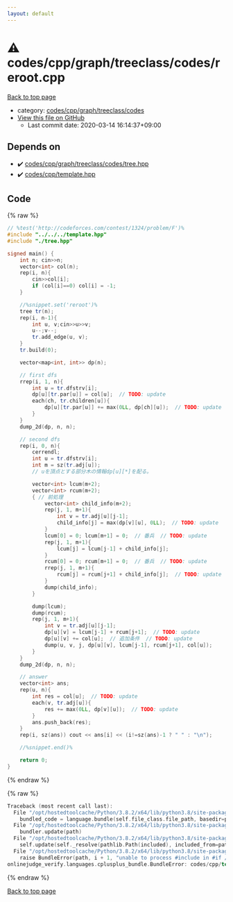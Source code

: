 ```yaml
---
layout: default
---
```


<!-- mathjax config similar to math.stackexchange -->
<script type="text/javascript" async
  src="https://cdnjs.cloudflare.com/ajax/libs/mathjax/2.7.5/MathJax.js?config=TeX-MML-AM_CHTML">
</script>
<script type="text/x-mathjax-config">
  MathJax.Hub.Config({
    TeX: { equationNumbers: { autoNumber: "AMS" }},
    tex2jax: {
      inlineMath: [ ['$','$'] ],
      processEscapes: true
    },
    "HTML-CSS": { matchFontHeight: false },
    displayAlign: "left",
    displayIndent: "2em"
  });
</script>

<script type="text/javascript" src="https://cdnjs.cloudflare.com/ajax/libs/jquery/3.4.1/jquery.min.js"></script>
<script src="https://cdn.jsdelivr.net/npm/jquery-balloon-js@1.1.2/jquery.balloon.min.js" integrity="sha256-ZEYs9VrgAeNuPvs15E39OsyOJaIkXEEt10fzxJ20+2I=" crossorigin="anonymous"></script>
<script type="text/javascript" src="../../../../../../assets/js/copy-button.js"></script>
<link rel="stylesheet" href="../../../../../../assets/css/copy-button.css" />


# :warning: codes/cpp/graph/treeclass/codes/reroot.cpp

<a href="../../../../../../index.html">Back to top page</a>

* category: <a href="../../../../../../index.html#54dcc55c2c64fd1eb0de496df8f72752">codes/cpp/graph/treeclass/codes</a>
* <a href="{{ site.github.repository_url }}/blob/master/codes/cpp/graph/treeclass/codes/reroot.cpp">View this file on GitHub</a>
    - Last commit date: 2020-03-14 16:14:37+09:00




## Depends on

* :heavy_check_mark: <a href="tree.hpp.html">codes/cpp/graph/treeclass/codes/tree.hpp</a>
* :heavy_check_mark: <a href="../../../template.hpp.html">codes/cpp/template.hpp</a>


## Code

<a id="unbundled"></a>
{% raw %}
```cpp
// %test('http://codeforces.com/contest/1324/problem/F')%
#include "../../../template.hpp"
#include "./tree.hpp"

signed main() {
    int n; cin>>n;
    vector<int> col(n);
    rep(i, n){
        cin>>col[i];
        if (col[i]==0) col[i] = -1;
    }

    //%snippet.set('reroot')%
    tree tr(n);
    rep(i, n-1){
        int u, v;cin>>u>>v;
        u--;v--;
        tr.add_edge(u, v);
    }
    tr.build(0);

    vector<map<int, int>> dp(n);

    // first dfs
    rrep(i, 1, n){
        int u = tr.dfstrv[i];
        dp[u][tr.par[u]] = col[u];  // TODO: update
        each(ch, tr.children[u]){
            dp[u][tr.par[u]] += max(0LL, dp[ch][u]);  // TODO: update
        }
    }
    dump_2d(dp, n, n);

    // second dfs
    rep(i, 0, n){
        cerrendl;
        int u = tr.dfstrv[i];
        int m = sz(tr.adj[u]);
        // uを頂点とする部分木の情報dp[u][*]を配る。

        vector<int> lcum(m+2);
        vector<int> rcum(m+2);
        { // 前処理
            vector<int> child_info(m+2);
            rep(j, 1, m+1){
                int v = tr.adj[u][j-1];
                child_info[j] = max(dp[v][u], 0LL);  // TODO: update
            }
            lcum[0] = 0; lcum[m+1] = 0;  // 番兵  // TODO: update
            rep(j, 1, m+1){
                lcum[j] = lcum[j-1] + child_info[j];
            }
            rcum[0] = 0; rcum[m+1] = 0;  // 番兵  // TODO: update
            rrep(j, 1, m+1){
                rcum[j] = rcum[j+1] + child_info[j];  // TODO: update
            }
            dump(child_info);
        }

        dump(lcum);
        dump(rcum);
        rep(j, 1, m+1){
            int v = tr.adj[u][j-1];
            dp[u][v] = lcum[j-1] + rcum[j+1];  // TODO: update
            dp[u][v] += col[u];  // 追加条件  // TODO: update
            dump(u, v, j, dp[u][v], lcum[j-1], rcum[j+1], col[u]);
        }
    }
    dump_2d(dp, n, n);

    // answer
    vector<int> ans;
    rep(u, n){
        int res = col[u];  // TODO: update
        each(v, tr.adj[u]){
            res += max(0LL, dp[v][u]);  // TODO: update
        }
        ans.push_back(res);
    }
    rep(i, sz(ans)) cout << ans[i] << (i!=sz(ans)-1 ? " " : "\n");

    //%snippet.end()%

    return 0;
}

```
{% endraw %}

<a id="bundled"></a>
{% raw %}
```cpp
Traceback (most recent call last):
  File "/opt/hostedtoolcache/Python/3.8.2/x64/lib/python3.8/site-packages/onlinejudge_verify/docs.py", line 340, in write_contents
    bundled_code = language.bundle(self.file_class.file_path, basedir=pathlib.Path.cwd())
  File "/opt/hostedtoolcache/Python/3.8.2/x64/lib/python3.8/site-packages/onlinejudge_verify/languages/cplusplus.py", line 170, in bundle
    bundler.update(path)
  File "/opt/hostedtoolcache/Python/3.8.2/x64/lib/python3.8/site-packages/onlinejudge_verify/languages/cplusplus_bundle.py", line 282, in update
    self.update(self._resolve(pathlib.Path(included), included_from=path))
  File "/opt/hostedtoolcache/Python/3.8.2/x64/lib/python3.8/site-packages/onlinejudge_verify/languages/cplusplus_bundle.py", line 281, in update
    raise BundleError(path, i + 1, "unable to process #include in #if / #ifdef / #ifndef other than include guards")
onlinejudge_verify.languages.cplusplus_bundle.BundleError: codes/cpp/template.hpp: line 48: unable to process #include in #if / #ifdef / #ifndef other than include guards

```
{% endraw %}

<a href="../../../../../../index.html">Back to top page</a>

